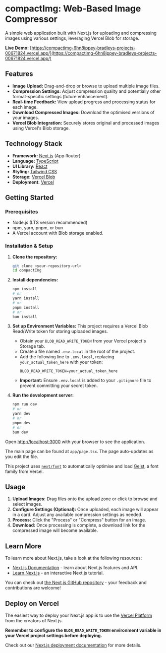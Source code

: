 # compactImg: Web-Based Image Compressor

A simple web application built with Next.js for uploading and compressing images using various settings, leveraging Vercel Blob for storage.

**Live Demo:** [https://compactimg-6hn8ippey-bradleys-projects-00671824.vercel.app/](https://compactimg-6hn8ippey-bradleys-projects-00671824.vercel.app/)

## Features

*   **Image Upload:** Drag-and-drop or browse to upload multiple image files.
*   **Compression Settings:** Adjust compression quality and potentially other format-specific settings (future enhancement).
*   **Real-time Feedback:** View upload progress and processing status for each image.
*   **Download Compressed Images:** Download the optimised versions of your images.
*   **Vercel Blob Integration:** Securely stores original and processed images using Vercel's Blob storage.

## Technology Stack

*   **Framework:** [Next.js](https://nextjs.org/) (App Router)
*   **Language:** [TypeScript](https://www.typescriptlang.org/)
*   **UI Library:** [React](https://react.dev/)
*   **Styling:** [Tailwind CSS](https://tailwindcss.com/)
*   **Storage:** [Vercel Blob](https://vercel.com/storage/blob)
*   **Deployment:** [Vercel](https://vercel.com/)

## Getting Started

### Prerequisites

*   Node.js (LTS version recommended)
*   npm, yarn, pnpm, or bun
*   A Vercel account with Blob storage enabled.

### Installation & Setup

1.  **Clone the repository:**
    ```bash
    git clone <your-repository-url>
    cd compactImg
    ```

2.  **Install dependencies:**
    ```bash
    npm install
    # or
    yarn install
    # or
    pnpm install
    # or
    bun install
    ```

3.  **Set up Environment Variables:**
    This project requires a Vercel Blob Read/Write token for storing uploaded images.
    *   Obtain your `BLOB_READ_WRITE_TOKEN` from your Vercel project's Storage tab.
    *   Create a file named `.env.local` in the root of the project.
    *   Add the following line to `.env.local`, replacing `your_actual_token_here` with your token:
        ```
        BLOB_READ_WRITE_TOKEN=your_actual_token_here
        ```
    *   **Important:** Ensure `.env.local` is added to your `.gitignore` file to prevent committing your secret token.

4.  **Run the development server:**
    ```bash
    npm run dev
    # or
    yarn dev
    # or
    pnpm dev
    # or
    bun dev
    ```

Open [http://localhost:3000](http://localhost:3000) with your browser to see the application.

The main page can be found at `app/page.tsx`. The page auto-updates as you edit the file.

This project uses [`next/font`](https://nextjs.org/docs/app/building-your-application/optimising/fonts) to automatically optimise and load [Geist](https://vercel.com/font), a font family from Vercel.

## Usage

1.  **Upload Images:** Drag files onto the upload zone or click to browse and select images.
2.  **Configure Settings (Optional):** Once uploaded, each image will appear in a card. Adjust any available compression settings as needed.
3.  **Process:** Click the "Process" or "Compress" button for an image.
4.  **Download:** Once processing is complete, a download link for the compressed image will become available.

## Learn More

To learn more about Next.js, take a look at the following resources:

- [Next.js Documentation](https://nextjs.org/docs) - learn about Next.js features and API.
- [Learn Next.js](https://nextjs.org/learn) - an interactive Next.js tutorial.

You can check out [the Next.js GitHub repository](https://github.com/vercel/next.js) - your feedback and contributions are welcome!

## Deploy on Vercel

The easiest way to deploy your Next.js app is to use the [Vercel Platform](https://vercel.com/new?utm_medium=default-template&filter=next.js&utm_source=create-next-app&utm_campaign=create-next-app-readme) from the creators of Next.js.

**Remember to configure the `BLOB_READ_WRITE_TOKEN` environment variable in your Vercel project settings before deploying.**

Check out our [Next.js deployment documentation](https://nextjs.org/docs/app/building-your-application/deploying) for more details.
